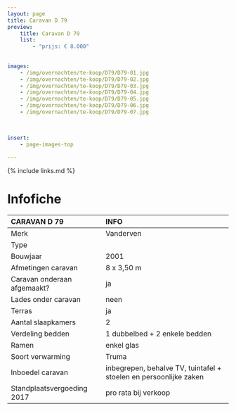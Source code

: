 ```yaml
---
layout: page
title: Caravan D 79
preview: 
    title: Caravan D 79
    list:
        - "prijs: € 8.000"
        
        
images:
    - /img/overnachten/te-koop/D79/D79-01.jpg
    - /img/overnachten/te-koop/D79/D79-02.jpg
    - /img/overnachten/te-koop/D79/D79-03.jpg
    - /img/overnachten/te-koop/D79/D79-04.jpg
    - /img/overnachten/te-koop/D79/D79-05.jpg
    - /img/overnachten/te-koop/D79/D79-06.jpg
    - /img/overnachten/te-koop/D79/D79-07.jpg

    
    
insert:
    - page-images-top
    
---
```


{% include links.md %}



# Infofiche 

CARAVAN D 79                | INFO        | 
:---------------------------|:------------|
Merk                        |Vanderven 
Type                        |
Bouwjaar                    |2001
Afmetingen caravan          |8 x 3,50 m
Caravan onderaan afgemaakt? |ja
Lades onder caravan         |neen
Terras                      |ja
Aantal slaapkamers          |2
Verdeling bedden            |1 dubbelbed + 2 enkele bedden
Ramen                       |enkel glas
Soort verwarming            |Truma
Inboedel caravan            |inbegrepen, behalve TV, tuintafel + stoelen en persoonlijke zaken
Standplaatsvergoeding 2017  |pro rata bij verkoop